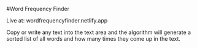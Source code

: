 #Word Frequency Finder

Live at: wordfrequencyfinder.netlify.app

Copy or write any text into the text area and the algorithm will generate a sorted list of all words and how many times they come up in the text.
